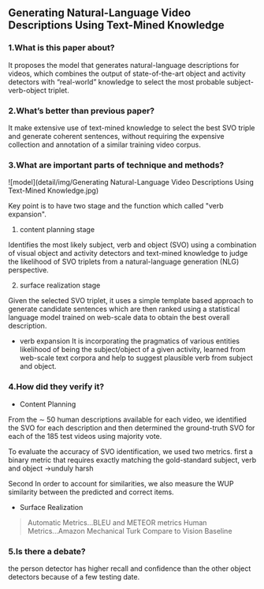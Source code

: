 ## Generating Natural-Language Video Descriptions Using Text-Mined Knowledge

### 1.What is this paper about?

It proposes the model that generates natural-language descriptions for videos, which combines the output of state-of-the-art object and activity detectors with “real-world” knowledge to select the most probable subject-verb-object triplet.

### 2.What’s better than previous paper?

It make extensive use of text-mined knowledge to select the best SVO triple and generate coherent sentences, without requiring the expensive collection and annotation of a similar training video corpus.

### 3.What are important parts of technique and methods?

![model](detail/img/Generating Natural-Language Video Descriptions Using Text-Mined Knowledge.jpg) 


Key point is to have two stage and the function which called "verb expansion".

1. content planning stage

Identifies the most likely subject, verb and object (SVO) using a combination of visual object and activity detectors and text-mined knowledge to judge the likelihood of SVO triplets from a natural-language generation (NLG) perspective.


2. surface realization stage

Given the selected SVO triplet, it uses a simple template based approach to generate candidate sentences which are then ranked using a statistical language model trained on web-scale data to obtain the best overall description. 

* verb expansion
It is incorporating the pragmatics of various entities likelihood of being the subject/object of a given activity, learned from web-scale text corpora and help to suggest plausible verb from subject and object.



### 4.How did they verify it?
* Content Planning

From the ∼ 50 human descriptions available for each video, we identified the SVO for each description and then determined the ground-truth SVO for each of the 185 test videos using majority vote.

To evaluate the accuracy of SVO identification, we used two metrics. 
first 
a binary metric that requires exactly matching the gold-standard subject, verb and object
→unduly harsh

Second
In order to account for similarities, we also measure the WUP similarity between the predicted and correct items.


* Surface Realization

> Automatic Metrics...BLEU and METEOR metrics
> Human Metrics...Amazon Mechanical Turk
> Compare to Vision Baseline




### 5.Is there a debate?

the person detector has higher recall and confidence than the other object detectors because of a few testing date. 
